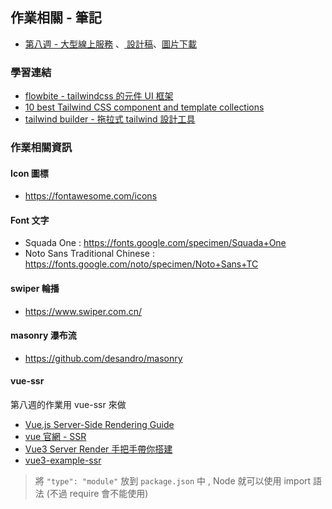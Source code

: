 ## 作業相關 - 筆記

* <a href="https://rpg.hexschool.com/training/30/task?type=detail&id=306" target="_top">第八週 - 大型線上服務</a>
  、<a href="https://xd.adobe.com/view/bcf8f7eb-689c-4850-b531-a78259c0cdd8-e9ab/screen/7a56bb8c-4170-43d3-a265-d00701d1674b/" target="_top">
  設計稿</a>、[圖片下載](https://github.com/hexschool/2022-web-layout-training)

### 學習連結

- [flowbite - tailwindcss 的元件 UI 框架](https://flowbite.com/docs/getting-started/introduction/)
- [10 best Tailwind CSS component and template collections](https://blog.logrocket.com/10-best-tailwind-css-component-template-collections/)
- [tailwind builder - 拖拉式 tailwind 設計工具](https://tailwind.build/)

### 作業相關資訊

#### Icon 圖標

- https://fontawesome.com/icons

#### Font 文字

- Squada One : https://fonts.google.com/specimen/Squada+One
- Noto Sans Traditional Chinese : https://fonts.google.com/noto/specimen/Noto+Sans+TC

#### swiper 輪播

- https://www.swiper.com.cn/

#### masonry 瀑布流

- https://github.com/desandro/masonry

#### vue-ssr

第八週的作業用 vue-ssr 來做

- [Vue.js Server-Side Rendering Guide](https://v2.ssr.vuejs.org/)
- [vue 官網 - SSR](https://vuejs.org/guide/scaling-up/ssr.html)
- [Vue3 Server Render 手把手帶你搭建](https://johnnywang1994.github.io/book/articles/js/vue3-ssr.html#server-for-rendering)
- [vue3-example-ssr](https://github.com/shenron/vue3-example-ssr)

> 將 `"type": "module"` 放到 `package.json` 中 , Node 就可以使用 import 語法 (不過 require 會不能使用)
